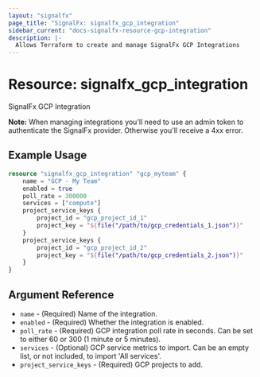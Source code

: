 ```yaml
---
layout: "signalfx"
page_title: "SignalFx: signalfx_gcp_integration"
sidebar_current: "docs-signalfx-resource-gcp-integration"
description: |-
  Allows Terraform to create and manage SignalFx GCP Integrations
---
```


# Resource: signalfx_gcp_integration

SignalFx GCP Integration

**Note:** When managing integrations you'll need to use an admin token to authenticate the SignalFx provider. Otherwise you'll receive a 4xx error.

## Example Usage

```terraform
resource "signalfx_gcp_integration" "gcp_myteam" {
    name = "GCP - My Team"
    enabled = true
    poll_rate = 300000
    services = ["compute"]
    project_service_keys {
        project_id = "gcp_project_id_1"
        project_key = "${file("/path/to/gcp_credentials_1.json")}"
    }
    project_service_keys {
        project_id = "gcp_project_id_2"
        project_key = "${file("/path/to/gcp_credentials_2.json")}"
    }
}
```

## Argument Reference

* `name` - (Required) Name of the integration.
* `enabled` - (Required) Whether the integration is enabled.
* `poll_rate` - (Required) GCP integration poll rate in seconds. Can be set to either 60 or 300 (1 minute or 5 minutes).
* `services` - (Optional) GCP service metrics to import. Can be an empty list, or not included, to import 'All services'.
* `project_service_keys` - (Required) GCP projects to add.
